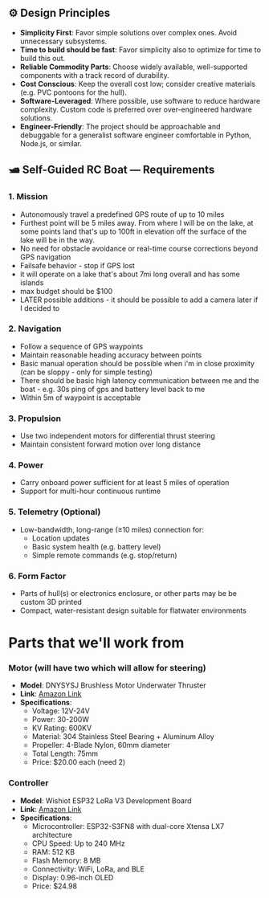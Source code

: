 ## ⚙️ Design Principles

- **Simplicity First**: Favor simple solutions over complex ones. Avoid unnecessary subsystems.
- **Time to build should be fast**: Favor simplicity also to optimize for time to build this out.
- **Reliable Commodity Parts**: Choose widely available, well-supported components with a track record of durability.
- **Cost Conscious**: Keep the overall cost low; consider creative materials (e.g. PVC pontoons for the hull).
- **Software-Leveraged**: Where possible, use software to reduce hardware complexity. Custom code is preferred over over-engineered hardware solutions.
- **Engineer-Friendly**: The project should be approachable and debuggable for a generalist software engineer comfortable in Python, Node.js, or similar.

## 🛥️ Self-Guided RC Boat — Requirements

### 1. Mission
- Autonomously travel a predefined GPS route of up to 10 miles
- Furthest point will be 5 miles away. From where I will be on the lake, at some points land that's up to 100ft in elevation off the surface of the lake will be in the way.
- No need for obstacle avoidance or real-time course corrections beyond GPS navigation
- Failsafe behavior - stop if GPS lost
- it will operate on a lake that's about 7mi long overall and has some islands
- max budget should be $100
- LATER possible additions - it should be possible to add a camera later if I decided to

### 2. Navigation
- Follow a sequence of GPS waypoints
- Maintain reasonable heading accuracy between points
- Basic manual operation should be possible when i'm in close proximity (can be sloppy - only for simple testing)
- There should be basic high latency communication between me and the boat - e.g. 30s ping of gps and battery level back to me
- Within 5m of waypoint is acceptable

### 3. Propulsion
- Use two independent motors for differential thrust steering
- Maintain consistent forward motion over long distance

### 4. Power
- Carry onboard power sufficient for at least 5 miles of operation
- Support for multi-hour continuous runtime

### 5. Telemetry (Optional)
- Low-bandwidth, long-range (≥10 miles) connection for:
  - Location updates
  - Basic system health (e.g. battery level)
  - Simple remote commands (e.g. stop/return)

### 6. Form Factor
- Parts of hull(s) or electronics enclosure, or other parts may be be custom 3D printed
- Compact, water-resistant design suitable for flatwater environments

# Parts that we'll work from

### Motor (will have two which will allow for steering)
- **Model**: DNYSYSJ Brushless Motor Underwater Thruster
- **Link**: [Amazon Link](https://www.amazon.com/DNYSYSJ-Brushless-Underwater-Thruster-Propeller/dp/B0B3J4CM9H/ref=sr_1_6?crid=1DUJ6560P1L1F&dib=eyJ2IjoiMSJ9.cSCgbRjYAkYqYru0KZvQkfGSR4QJpNoS0l1dPxNY_zRS1fzA1ROwOallx95HSLTVNKq3m2RPGEAhpBQzskeJAl1HusW-5cnARE7kFjcKTW4_0ISvuJIgTjQt3hjA5RtgjvTY2WYUrw8D0Jog-J-ezcZRZSisWwM-p7Sn-FN4-Zs52RuIKmHeJcVhNN90LiMSxx3uvmIoNIDO5O7cwdB5Hp7GN4DL_SZT7zhMvTBjun9pRMlLWay3WU3Smht8OPbAU1706fSacS69lfevVSXBOFnKCaQY5OZXDG5nZEE_dqo.cRxn2haDHBs9dYN9fsLQUX9mptjmGgjkuBsUtU2PLug&dib_tag=se&keywords=dc%2BBrushless%2BUnderwater%2BThruster&qid=1744845912&s=toys-and-games&sprefix=dc%2Bbrushless%2Bunderwater%2Bthruster%2Ctoys-and-games%2C74&sr=1-6&th=1)
- **Specifications**:
  - Voltage: 12V-24V
  - Power: 30-200W
  - KV Rating: 600KV
  - Material: 304 Stainless Steel Bearing + Aluminum Alloy
  - Propeller: 4-Blade Nylon, 60mm diameter
  - Total Length: 75mm
  - Price: $20.00 each (need 2)

### Controller
- **Model**: Wishiot ESP32 LoRa V3 Development Board
- **Link**: [Amazon Link](https://www.amazon.com/dp/B0D2DBRR6T)
- **Specifications**:
  - Microcontroller: ESP32-S3FN8 with dual-core Xtensa LX7 architecture
  - CPU Speed: Up to 240 MHz
  - RAM: 512 KB
  - Flash Memory: 8 MB
  - Connectivity: WiFi, LoRa, and BLE
  - Display: 0.96-inch OLED
  - Price: $24.98